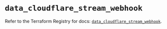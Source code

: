 # `data_cloudflare_stream_webhook`

Refer to the Terraform Registry for docs: [`data_cloudflare_stream_webhook`](https://registry.terraform.io/providers/cloudflare/cloudflare/5.3.0/docs/data-sources/stream_webhook).
